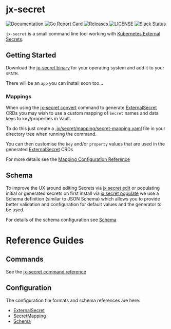 # jx-secret

[![Documentation](https://godoc.org/github.com/jenkins-x/jx-secret?status.svg)](https://pkg.go.dev/mod/github.com/jenkins-x/jx-secret)
[![Go Report Card](https://goreportcard.com/badge/github.com/jenkins-x/jx-secret)](https://goreportcard.com/report/github.com/jenkins-x/jx-secret)
[![Releases](https://img.shields.io/github/release-pre/jenkins-x/jx-secret.svg)](https://github.com/jenkins-x/jx-secret/releases)
[![LICENSE](https://img.shields.io/github/license/jenkins-x/jx-secret.svg)](https://github.com/jenkins-x/jx-secret/blob/master/LICENSE)
[![Slack Status](https://img.shields.io/badge/slack-join_chat-white.svg?logo=slack&style=social)](https://slack.k8s.io/)

`jx-secret` is a small command line tool working with [Kubernetes External Secrets](https://github.com/godaddy/kubernetes-external-secrets).

## Getting Started

Download the [jx-secret binary](https://github.com/jenkins-x/jx-secret/releases) for your operating system and add it to your `$PATH`.

There will be an `app` you can install soon too...

### Mappings

When using the [jx-secret convert](cmd/jx-secret_convert.md) command to generate [ExternalSecret](https://github.com/godaddy/kubernetes-external-secrets) CRDs you may wish to use a custom mapping of `Secret` names and data keys to key/properties in Vault.

To do this just create a [.jx/secret/mapping/secret-mapping.yaml](https://github.com/jenkins-x/jx3-gitops-template/blob/master/.jx/secret/vault/mapping/secret-mappings.yaml) file in your directory tree when running the command. 

You can then customise the `key` and/or `property` values that are used in the generated [ExternalSecret](https://github.com/godaddy/kubernetes-external-secrets) CRDs

For more details see the [Mapping Configuration Reference](docs/mapping.md#secret.jenkins-x.io/v1alpha1.SecretMapping)


## Schema

To improve the UX around editing Secrets via [jx secret edit](https://github.com/jenkins-x/jx-secret/blob/master/docs/cmd/jx-secret_edit.md) or populating initial or generated secrets on first install via [jx secret populate](https://github.com/jenkins-x/jx-secret/blob/master/docs/cmd/jx-secret_populate.md) we use a Schema definition (similar to JSON Schema) which allows you to provide better validation and configuration for default values and the generator to be used.

For details of the schema configuration see [Schema](docs/schema.md#secret.jenkins-x.io/v1alpha1.Schema)

# Reference Guides

## Commands

See the [jx-secret command reference](https://github.com/jenkins-x/jx-secret/blob/master/docs/cmd/jx-secret.md)


## Configuration

The configuration file formats and schema references are here:

* [ExternalSecret](docs/external.md#kubernetes-client.io/v1.ExternalSecret)
* [SecretMapping](docs/mapping.md#secret.jenkins-x.io/v1alpha1.SecretMapping)
* [Schema](docs/schema.md#secret.jenkins-x.io/v1alpha1.Schema)
